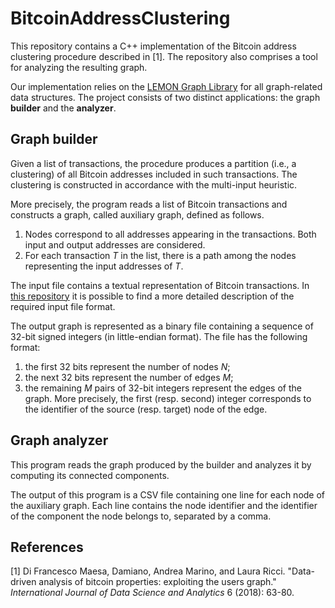 # BitcoinAddressClustering

This repository contains a C++ implementation of the Bitcoin address clustering procedure described in [1]. 
The repository also comprises a tool for analyzing the resulting graph.

Our implementation relies on the <a href="https://lemon.cs.elte.hu/trac/lemon">LEMON Graph Library</a> for all graph-related data structures.
The project consists of two distinct applications: the graph **builder** and the **analyzer**.

## Graph builder

Given a list of transactions, the procedure produces a partition (i.e., a clustering) of all Bitcoin addresses included in such transactions. 
The clustering is constructed in accordance with the multi-input heuristic.

More precisely, the program reads a list of Bitcoin transactions 
and constructs a graph, called auxiliary graph, defined as follows.

1. Nodes correspond to all addresses appearing in the transactions. Both input and output addresses are considered.
2. For each transaction _T_ in the list, there is a path among the nodes representing the input addresses of _T_. 

The input file contains a textual representation of Bitcoin transactions. In <a href="https://zenodo.org/record/7696454#.ZBOmgy9abq0">this repository</a> it is possible to find a more detailed description of the required input file format.

The output graph is represented as a binary file containing a sequence of 32-bit signed integers (in little-endian format). 
The file has the following format:

1. the first 32 bits represent the number of nodes _N_;
2. the next 32 bits represent the number of edges _M_;
3. the remaining _M_ pairs of 32-bit integers represent the edges of the graph. More precisely, the first (resp. second) integer corresponds to the identifier of the source (resp. target) node of the edge.

## Graph analyzer

This program reads the graph produced by the builder and analyzes it by computing its connected components. 

The output of this program is a CSV file containing one line for each node of the auxiliary graph. Each line contains the node identifier and the identifier of the component the node belongs to, separated by a comma.

## References

[1] Di Francesco Maesa, Damiano, Andrea Marino, and Laura Ricci. "Data-driven analysis of bitcoin properties: exploiting the users graph."
_International Journal of Data Science and Analytics_ 6 (2018): 63-80.
